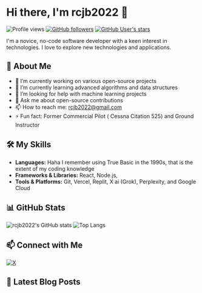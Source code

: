 # Hi there, I'm rcjb2022 👋

![Profile views](https://gpvc.arturio.dev/rcjb2022)
[![GitHub followers](https://img.shields.io/github/followers/rcjb2022.svg?style=social&label=Follow)](https://github.com/rcjb2022?tab=followers)
[![GitHub User's stars](https://img.shields.io/github/stars/rcjb2022.svg)](https://github.com/rcjb2022)

I'm a novice, no-code software developer with a keen interest in technologies. I love to explore new technologies and applications.

## 🚀 About Me

- 🔭 I’m currently working on various open-source projects
- 🌱 I’m currently learning advanced algorithms and data structures
- 🤔 I’m looking for help with machine learning projects
- 💬 Ask me about open-source contributions
- 📫 How to reach me: rcjb2022@gmail.com
- ⚡ Fun fact: Former Commercial Pilot ( Cessna Citation 525) and Ground Instructor 

## 🛠️ My Skills

- **Languages:** Haha I remember using True Basic in the 1990s, that is the extent of my coding knowledge
- **Frameworks & Libraries:** React, Node.js, 
- **Tools & Platforms:** Git, Vercel, Replit, X ai (Grok), Perplexity, and Google Cloud

## 📊 GitHub Stats

![rcjb2022's GitHub stats](https://github-readme-stats.vercel.app/api?username=rcjb2022&show_icons=true&theme=radical)
![Top Langs](https://github-readme-stats.vercel.app/api/top-langs/?username=rcjb2022&layout=compact&theme=radical)

## 📫 Connect with Me


[![X](https://img.shields.io/badge/Twitter-blue?style=flat-square&logo=twitter&logoColor=white)](https://x.com/CharlesBWI)


## 📝 Latest Blog Posts

<!-- BLOG-POST-LIST:START -->
<!-- BLOG-POST-LIST:END -->

